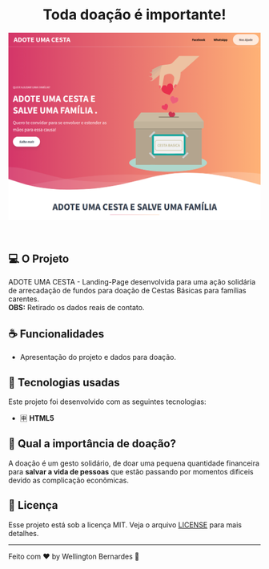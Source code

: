 <h1 align="center">
  Toda doação é importante!
</h2>

<p align="center">
    <img src="./landing-page.png"/>
</p>

<p align="center">
</p>

<br>

## 💻 O Projeto
ADOTE UMA CESTA - Landing-Page desenvolvida para uma ação solidária de arrecadação de fundos para doação de Cestas Básicas para famílias carentes. <br>
**OBS:** Retirado os dados reais de contato.

## ☕ Funcionalidades
- Apresentação do projeto e dados para doação.

## :rocket: Tecnologias usadas
Este projeto foi desenvolvido com as seguintes tecnologias:
- :u7533: **HTML5**

## :page_with_curl: Qual a importância de doação? <br>
A doação é um gesto solidário, de doar uma pequena quantidade financeira para <b>salvar a vida de pessoas</b> que estão passando por momentos dificeis devido as complicação econômicas.


## :memo: Licença

Esse projeto está sob a licença MIT. Veja o arquivo [LICENSE](LICENSE.md) para mais detalhes.


---

Feito com ❤️ by Wellington Bernardes :wave: